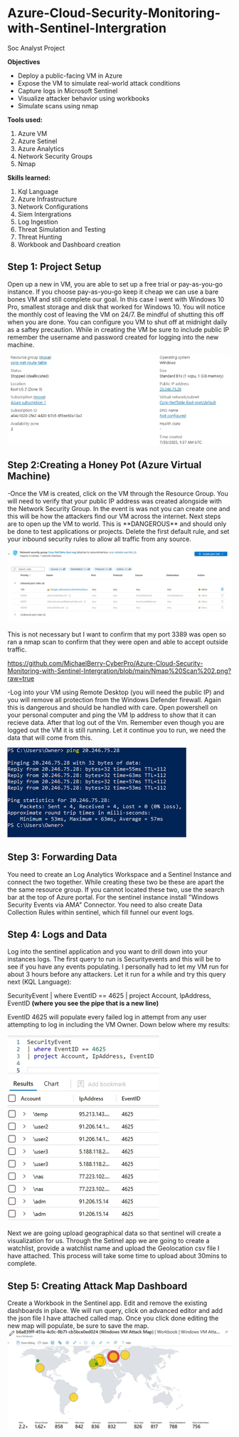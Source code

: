 # Azure-Cloud-Security-Monitoring-with-Sentinel-Intergration
Soc Analyst Project 

**Objectives**
- Deploy a public-facing VM in Azure
- Expose the VM to simulate real-world attack conditions
- Capture logs in Microsoft Sentinel
- Visualize attacker behavior using workbooks
- Simulate scans using nmap

**Tools used:**
1) Azure VM                                  
2) Azure Setinel                            
3) Azure Analytics
4) Network Security Groups                  
5) Nmap

**Skills learned:**
1) Kql Language
2) Azure Infrastructure
3) Network Configurations
4) Siem Intergrations
5) Log Ingestion
6) Threat Simulation and Testing
7) Threat Hunting
8) Workbook and Dashboard creation


<h2>Step 1: Project Setup</h2>
<b1>Open up a new in VM, you are able to set up a free trial or pay-as-you-go instance. If you choose pay-as-you-go keep it cheap we can use a bare bones VM and still complete our goal. In this case I went with Windows 10 Pro, smallest storage and disk that worked for Windows 10. You will notice the monthly cost of leaving the VM on 24/7. Be mindful of shutting this off when you are done. You can configure you VM to shut off at midnight daily as a saftey precaution. While in creating the VM be sure to include public IP remember the username and password created for logging into the new machine.</b1>

![image alt](https://github.com/MichaelBerry-CyberPro/Azure-Cloud-Security-Monitoring-with-Sentinel-Intergration/blob/main/new%20VM.jpeg?raw=true)

<h2>Step 2:Creating a Honey Pot (Azure Virtual Machine)</h2>
<b2>-Once the VM is created, click on the VM through the Resource Group. You will need to verify that your public IP address was created alongside with the Network Security Group. In the event is was not you can create one and this will be how the attackers find our VM across the internet. Next steps are to open up the VM to world. This is **DANGEROUS** and should only be done to test applications or projects. Delete the first default rule, and set your inbound security rules to allow all traffic from any source. </b2> 

![image alt](https://github.com/MichaelBerry-CyberPro/Azure-Cloud-Security-Monitoring-with-Sentinel-Intergration/blob/main/new%20rule%20to%20allow%20traffic.jpeg?raw=true)


This is not necessary but I want to confirm that my port 3389 was open so ran a nmap scan to confirm that they were open and able to accept outside traffic.

https://github.com/MichaelBerry-CyberPro/Azure-Cloud-Security-Monitoring-with-Sentinel-Intergration/blob/main/Nmap%20Scan%202.png?raw=true


<b3>-Log into your VM using Remote Desktop (you will need the public IP) and you will remove all protection from the Windows Defender firewall. Again this is dangerous and should be handled with care. Open powershell on your personal computer and ping the VM Ip address to show that it can recieve data. After that log out of the Vm. Remember even though you are logged out the VM it is still running. Let it continue you to run, we need the data that will come from this.

![image alt](https://github.com/MichaelBerry-CyberPro/Azure-Cloud-Security-Monitoring-with-Sentinel-Intergration/blob/main/Ping%20ipaddress.png?raw=true) </b3>
 
<h2> Step 3: Forwarding Data</h2>
<b3>You need to create an Log Analytics Workspace and a Sentinel Instance and connect the two together. While creating these two be these are apart the the same resource group. If you cannot located these two, use the search bar at the top of Azure portal. For the sentinel instance install "Windows Security Events via AMA" Connector. You need to also create Data Collection Rules within sentinel, which fill funnel our event logs.</b3>

<h2>Step 4: Logs and Data</h2>
<b4>Log into the sentinel application and you want to drill down into your instances logs. The first query to run is Securityevents and this will be to see if you have any events populating. I personally had to let my VM run for about 3 hours before any attackers. Let it run for a while and try this query next (KQL Language):</b4> 

<b5>SecurityEvent
| where EventID == 4625
| project Account, IpAddress, EventID </b5> **(where you see the pipe that is a new line)**

EventID 4625 will populate every failed log in attempt from any user attempting to log in including the VM Owner. Down below where my results: 

![image alt](https://github.com/MichaelBerry-CyberPro/Azure-Cloud-Security-Monitoring-with-Sentinel-Intergration/blob/main/Logs%201.jpeg?raw=true)

Next we are going upload geographical data so that sentinel will create a visualization for us. Through the Setinel app we are going to create a watchlist, provide a watchlist name and upload the Geolocation csv file I have attached. This process will take some time to upload about 30mins to complete.

<h2> Step 5: Creating Attack Map Dashboard</h2>

<b5> Create a Workbook in the Sentinel app. Edit and remove the existing dashboards in place. We will run query, click on advanced editor and add the json file I have attached called map. Once you click done editing the new map will populate, be sure to save the map.
![image alt](https://github.com/MichaelBerry-CyberPro/Azure-Cloud-Security-Monitoring-with-Sentinel-Intergration/blob/8d8b336c0ba9818ea2b4e28bf36d4f52fcfa4cdf/Attack%20Map%20(new).jpeg)


